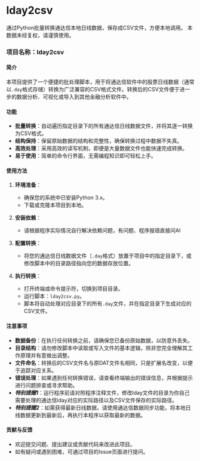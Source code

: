 # lday2csv
通过Python批量转换通达信本地日线数据，保存成CSV文件，方便本地调用。
本数据未经复权，请谨慎使用。

### 项目名称：lday2csv

#### 简介

本项目提供了一个便捷的批处理脚本，用于将通达信软件中的股票日线数据（通常以`.day`格式存储）转换为广泛兼容的CSV格式文件。转换后的CSV文件便于进一步的数据分析、可视化或导入到其他金融分析软件中。

#### 功能

- **批量转换**：自动遍历指定目录下的所有通达信日线数据文件，并将其逐一转换为CSV格式。
- **结构保持**：保留原始数据的结构和完整性，确保转换过程中数据不失真。
- **高效处理**：采用高效的读写机制，即便是大量数据文件也能快速完成转换。
- **易于使用**：简单的命令行界面，无需编程知识即可轻松上手。

#### 使用方法

1. **环境准备**：
   - 确保您的系统中已安装Python 3.x。
   - 下载或克隆本项目到本地。

2. **安装依赖**：
   - 请根据程序实际情况自行解决依赖问题，有问题、程序报错直接问AI

3. **配置转换**：
   - 将您的通达信日线数据文件（`.day`格式）放置于项目中的指定目录下，或修改脚本中的目录路径指向您的数据存放位置。

4. **执行转换**：
   - 打开终端或命令提示符，切换到项目目录。
   - 运行脚本：`lday2csv.py`。
   - 脚本将自动处理对应目录下的所有`.day`文件，并在指定目录下生成对应的CSV文件。

#### 注意事项

- **数据备份**：在执行任何转换之前，请确保您已备份原始数据，以防意外丢失。
- **目录结构**：请勿修改脚本中读取或写入文件的基本逻辑，除非您完全理解其工作原理并有意做出调整。
- **文件命名**：转换后的CSV文件名与原DAT文件名相同，只是扩展名改变，以便于追踪对应关系。
- **错误处理**：如果遇到任何转换错误，请查看终端输出的错误信息，并根据提示进行问题排查或寻求帮助。
- ***特别提醒1***：运行程序前请对照程序注释文件，修改lday文件的目录为你自己需要处理的通达信lday对应的实际路径以及CSV文件保存的实际路径。
- ***特别提醒2***：如需获得最新日线数据，请使用通达信数据同步功能，将本地日线数据更新到最新后，再执行本程序以获取最新的数据。

#### 贡献与反馈

- 欢迎提交问题、提出建议或贡献代码来改进此项目。
- 如有疑问或遇到困难，可通过项目的Issue页面进行提问。
